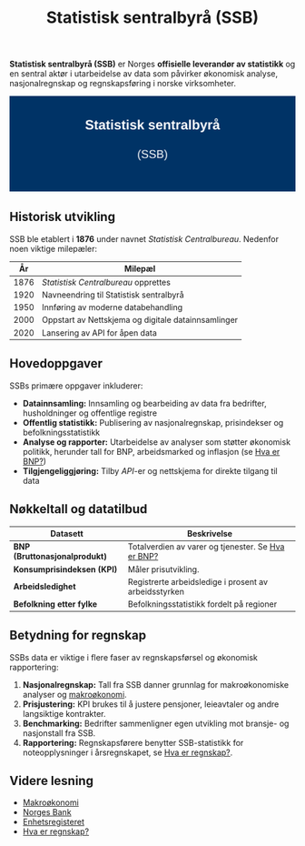 ﻿---
title: "Statistisk sentralbyrå (SSB)"
seoTitle: "Statistisk sentralbyrå (SSB)"
description: '**Statistisk sentralbyrå (SSB)** er Norges **offisielle leverandør av statistikk** og en sentral aktør i utarbeidelse av data som påvirker økonomisk analys...'
---

**Statistisk sentralbyrå (SSB)** er Norges **offisielle leverandør av statistikk** og en sentral aktør i utarbeidelse av data som påvirker økonomisk analyse, nasjonalregnskap og regnskapsføring i norske virksomheter.

![Illustrasjon av Statistisk sentralbyrå](statistisk-sentralbyra-image.svg)

## Historisk utvikling

SSB ble etablert i **1876** under navnet *Statistisk Centralbureau*. Nedenfor noen viktige milepæler:

| År    | Milepæl                                                              |
|-------|----------------------------------------------------------------------|
| 1876  | *Statistisk Centralbureau* opprettes                                  |
| 1920  | Navneendring til Statistisk sentralbyrå                              |
| 1950  | Innføring av moderne databehandling                                  |
| 2000  | Oppstart av Nettskjema og digitale datainnsamlinger                 |
| 2020  | Lansering av API for åpen data                                       |

## Hovedoppgaver

SSBs primære oppgaver inkluderer:

* **Datainnsamling:** Innsamling og bearbeiding av data fra bedrifter, husholdninger og offentlige registre
* **Offentlig statistikk:** Publisering av nasjonalregnskap, prisindekser og befolkningsstatistikk
* **Analyse og rapporter:** Utarbeidelse av analyser som støtter økonomisk politikk, herunder tall for BNP, arbeidsmarked og inflasjon (se [Hva er BNP?](/blogs/regnskap/hva-er-bnp "Hva er BNP? Betydning for Bedrifter og Regnskapsføring"))
* **Tilgjengeliggjøring:** Tilby *API*-er og nettskjema for direkte tilgang til data

## Nøkkeltall og datatilbud

| Datasett                     | Beskrivelse                                              |
|------------------------------|----------------------------------------------------------|
| **BNP (Bruttonasjonalprodukt)**      | Totalverdien av varer og tjenester. Se [Hva er BNP?](/blogs/regnskap/hva-er-bnp "Hva er BNP? Betydning for Bedrifter og Regnskapsføring") |
| **Konsumprisindeksen (KPI)** | Måler prisutvikling.                                        |
| **Arbeidsledighet**          | Registrerte arbeidsledige i prosent av arbeidsstyrken      |
| **Befolkning etter fylke**   | Befolkningsstatistikk fordelt på regioner                 |

## Betydning for regnskap

SSBs data er viktige i flere faser av regnskapsførsel og økonomisk rapportering:

1. **Nasjonalregnskap:** Tall fra SSB danner grunnlag for makroøkonomiske analyser og [makroøkonomi](/blogs/regnskap/makrookonomi "Makroøkonomi og Norsk Regnskap - Prinsipper og Betydning").
2. **Prisjustering:** KPI brukes til å justere pensjoner, leieavtaler og andre langsiktige kontrakter.
3. **Benchmarking:** Bedrifter sammenligner egen utvikling mot bransje- og nasjonstall fra SSB.
4. **Rapportering:** Regnskapsførere benytter SSB-statistikk for noteopplysninger i årsregnskapet, se [Hva er regnskap?](/blogs/regnskap/hva-er-regnskap "Hva er Regnskap? En Dybdeanalyse for Norge").

## Videre lesning

* [Makroøkonomi](/blogs/regnskap/makrookonomi "Makroøkonomi og Norsk Regnskap - Prinsipper og Betydning")  
* [Norges Bank](/blogs/regnskap/norges-bank "Norges Bank “ Norges sentralbank: Funksjoner, rolle og betydning for norsk regnskap")  
* [Enhetsregisteret](/blogs/regnskap/hva-er-enhetsregisteret "Hva er Enhetsregisteret? En Guide til Norske Virksomhetsregistre")  
* [Hva er regnskap?](/blogs/regnskap/hva-er-regnskap "Hva er Regnskap? En Dybdeanalyse for Norge")









